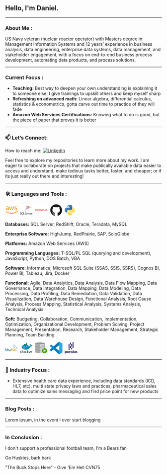 ##  Hello, I'm Daniel.


---

###  About Me : 

US Navy veteran (nuclear reactor operator) with Masters degree in Management Information Systems and 12 years’ experience in business analysis, data engineering, enterprise data systems, data management, and stakeholder engagement, with a focus on end-to-end business process development, automating data products, and process solutions.


---

###  Current Focus :

* **Teaching:** Best way to deepen your own understanding is explaining it to someone else; I give trainings to upskill others and keep myself sharp
* **Refreshing on advanced math:** Linear algebra, differential calculus, statistics & econometrics, gotta carve out time to practice of they will fade
* **Amazon Web Services Certifications:** Knowing what to do is good, but the piece of paper that proves it is better

---

### :mailbox: Let’s Connect:
 How to reach me: [ ![LinkedIn](https://img.shields.io/badge/linkedin-%230077B5.svg?style=for-the-badge&logo=linkedin&logoColor=white)](https://www.linkedin.com/in/danielkrouse/)
  
Feel free to explore my repositories to learn more about my work. I am eager to collaborate on projects that make publically available data easier to access and understand, make tedious tasks better, faster, and cheaper; or if its just really out there and interesting!

---

### :hammer_and_wrench: Languages and Tools :

<div>
  <img src="https://github.com/devicons/devicon/blob/master/icons/amazonwebservices/amazonwebservices-plain-wordmark.svg" title="AWS" alt="AWS" width="40" height="40"/>&nbsp;
  <img src="https://github.com/devicons/devicon/blob/master/icons/microsoftsqlserver/microsoftsqlserver-original-wordmark.svg" title="SQLServer" alt="SQLServer" width="40" height="40"/>&nbsp;
  <img src="https://github.com/devicons/devicon/blob/master/icons/oracle/oracle-original.svg" title="Oracle" alt="Oracle" width="40" height="40"/>&nbsp;
  <img src="https://github.com/devicons/devicon/blob/master/icons/github/github-original.svg" title="Github" alt="Github" width="40" height="40"/>
  <img src="https://github.com/devicons/devicon/blob/master/icons/python/python-original.svg" title="Python" alt="Python" width="40" height="40"/>&nbsp;


**Databases:** SQL Server, RedShift, Oracle, Teradata, MySQL

**Enterprise Software:** HighJump, RedPrairie, SAP, SoloGlobe

**Platforms:** Amazon Web Services (AWS)

**Programming Languages:** T-SQL/PL SQL (querying and development), JavaScript, Python, DOS Batch, VBA

**Software:** Informatica, Microsoft SQL Suite (SSAS, SSIS, SSRS), Cognos BI, Power BI, Tableau, Jira, Docker 

**Functional:** Agile, Data Analytics, Data Analysis, Data Flow Mapping, Data Governance, Data Integration, Data Mapping, Data Modeling, Data Processing, Data Profiling, Data Remediation, Data Validation, Data Visualization, Data Warehouse Design, Functional Analysis, Root Cause Analysis, Process Mapping, Statistical Analysis, Systems Analysis, Technical Analysis

**Soft:** Budgeting, Collaboration, Communication, Implementation, Optimization, Organizational Development, Problem Solving, Project Management, Presentation, Research, Stakeholder Management, Strategic Planning, Team Building 

  <img src="https://github.com/devicons/devicon/blob/master/icons/mysql/mysql-original-wordmark.svg" title="MySQL"  alt="MySQL" width="40" height="40"/>&nbsp;
  <img src="https://github.com/devicons/devicon/blob/master/icons/docker/docker-original-wordmark.svg" title="Docker" alt="Docker" width="40" height="40"/>&nbsp;
  <img src="https://github.com/devicons/devicon/blob/master/icons/sqldeveloper/sqldeveloper-original.svg" title="SQL Developer" alt="SQL Developer " width="40" height="40"/>&nbsp;
  <img src="https://github.com/devicons/devicon/blob/master/icons/vscode/vscode-original.svg"  title="VSCode" alt="VSCode" width="40" height="40"/>&nbsp;
  <img src="https://github.com/devicons/devicon/blob/master/icons/pandas/pandas-original-wordmark.svg" title="Pandas" alt="Pandas" width="40" height="40"/>&nbsp;

---

### :microscope: Industry Focus :


* Extensive health care data experience, including data standards (ICD, HL7, etc), multi state privacy laws and practices, pharmaceutical sales data to optimize sales messaging and find price point for new products

---

###  Blog Posts :

Lorem ipsum, in the event I ever start blogging
<!-- BLOG-POST-LIST:START -->
<!-- BLOG-POST-LIST:END -->

---

###  In Conclusion :
  I don't support a professional football team, I'm a Bears fan

  Go Huskies, bark bark

  "The Buck Stops Here" - Give 'Em Hell CVN75
  
</div>


<!--
**lowkeydude/lowkeydude** is a ✨ _special_ ✨ repository because its `README.md` (this file) appears on your GitHub profile.

Here are some ideas to get you started:

- 🔭 I’m currently working on ...
- 🌱 I’m currently learning ...
- 👯 I’m looking to collaborate on ...
- 🤔 I’m looking for help with ...
- 💬 Ask me about ...
- 📫 How to reach me: ...
- 😄 Pronouns: ...
- ⚡ Fun fact: ...
-->
